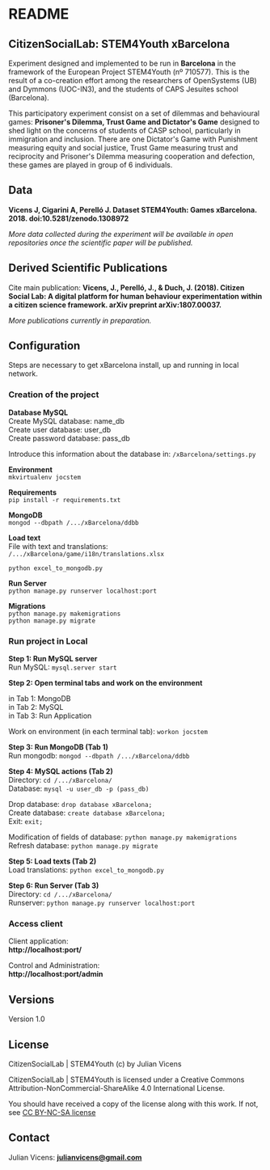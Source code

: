 # README #

## CitizenSocialLab: STEM4Youth xBarcelona ##

Experiment designed and implemented to be run in **Barcelona** in the framework of the European Project STEM4Youth (nº 710577). This is the result of a co-creation effort among the researchers of OpenSystems (UB) and Dymmons (UOC-IN3), and the students of CAPS Jesuites school (Barcelona).

This participatory experiment consist on a set of dilemmas and behavioural games: **Prisoner's Dilemma, Trust Game and Dictator's Game** designed to shed light on the concerns of students of CASP school, particularly in immigration and inclusion. There are one Dictator's Game with Punishment measuring equity and social justice, Trust Game measuring trust and reciprocity and Prisoner's Dilemma measuring cooperation and defection, these games are played in group of 6 individuals.

## Data ##
**Vicens J, Cigarini A, Perelló J. Dataset STEM4Youth: Games xBarcelona. 2018. doi:10.5281/zenodo.1308972**  

*More data collected during the experiment will be available in open repositories once the scientific paper will be published.*

## Derived Scientific Publications ##
Cite main publication: **Vicens, J., Perelló, J., & Duch, J. (2018). Citizen Social Lab: A digital platform for human behaviour experimentation within a citizen science framework. arXiv preprint arXiv:1807.00037.**

*More publications currently in preparation.*

## Configuration ##
Steps are necessary to get xBarcelona install, up and running in local network.

### Creation of the project ###

__Database MySQL__  
Create MySQL database: name\_db  
Create user database: user\_db  
Create password database: pass\_db

Introduce this information about the database in: `/xBarcelona/settings.py`

__Environment__   
```mkvirtualenv jocstem ```  

__Requirements__  
```pip install -r requirements.txt```

__MongoDB__  
```mongod --dbpath /.../xBarcelona/ddbb```

__Load text__   
File with text and translations:  `/.../xBarcelona/game/i18n/translations.xlsx`  
   
```python excel_to_mongodb.py```

__Run Server__  
```python manage.py runserver localhost:port```

__Migrations__  
```python manage.py makemigrations```  
```python manage.py migrate```  

### Run project in Local ###

__Step 1: Run MySQL server__  
Run MySQL: `mysql.server start`

__Step 2: Open terminal tabs and work on the environment__  

in Tab 1: MongoDB  
in Tab 2: MySQL  
in Tab 3: Run Application  

Work on environment (in each terminal tab): `workon jocstem`

__Step 3: Run MongoDB (Tab 1)__  
Run mongodb: `mongod --dbpath /.../xBarcelona/ddbb`

__Step 4: MySQL actions (Tab 2)__  
Directory: `cd /.../xBarcelona/`   
Database: `mysql -u user_db -p (pass_db)`

Drop database: `drop database xBarcelona;`  
Create database: `create database xBarcelona;`  
Exit: `exit;`

Modification of fields of database: `python manage.py makemigrations`  
Refresh database:
`python manage.py migrate` 

__Step 5: Load texts (Tab 2)__    
Load translations: `python excel_to_mongodb.py`

__Step 6: Run Server (Tab 3)__  
Directory: `cd /.../xBarcelona/ `   
Runserver: `python manage.py runserver localhost:port`


### Access client ###
Client application:  
**http://localhost:port/**  
 
Control and Administration:  
**http://localhost:port/admin**

## Versions ##
Version 1.0

## License ##
CitizenSocialLab | STEM4Youth (c) by Julian Vicens

CitizenSocialLab | STEM4Youth is licensed under a
Creative Commons Attribution-NonCommercial-ShareAlike 4.0 International License.

You should have received a copy of the license along with this
work. If not, see [CC BY-NC-SA license](https://creativecommons.org/licenses/by-nc-sa/4.0/)

## Contact ##

Julian Vicens: **julianvicens@gmail.com**
